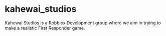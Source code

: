 # kahewai_studios

Kahewai Studios is a Robblox Development group where we aim in trying to make a realistic First Responder game.
